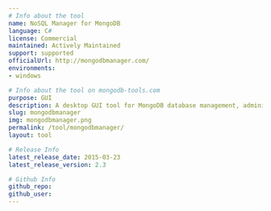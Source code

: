 ```yaml
---
# Info about the tool
name: NoSQL Manager for MongoDB
language: C#
license: Commercial
maintained: Actively Maintained
support: supported
officialUrl: http://mongodbmanager.com/
environments:
- windows

# Info about the tool on mongodb-tools.com
purpose: GUI
description: A desktop GUI tool for MongoDB database management, administration and development. Unites user-friendly GUI and Shell power.
slug: mongodbmanager
img: mongodbmanager.png 
permalink: /tool/mongodbmanager/
layout: tool

# Release Info
latest_release_date: 2015-03-23
latest_release_version: 2.3

# Github Info
github_repo:
github_user:
---
```

